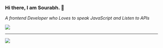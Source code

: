 ### Hi there, I am Sourabh. 👋

*A frontend Developer who Loves to speak JavaScript and Listen to APIs*

![](./assets/her.svg)

----

![](/assets/her.svg)

<!--
**guptstagram/guptstagram** is a ✨ _special_ ✨ repository because its `README.md` (this file) appears on your GitHub profile.

Here are some ideas to get you started:

- 🔭 I’m currently working on ...
- 🌱 I’m currently learning ...
- 👯 I’m looking to collaborate on ...
- 🤔 I’m looking for help with ...
- 💬 Ask me about ...
- 📫 How to reach me: ...
- 😄 Pronouns: ...
- ⚡ Fun fact: ...
-->
